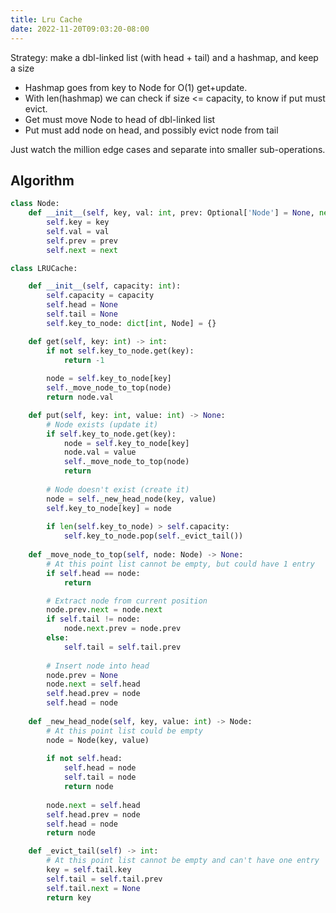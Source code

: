 ```yaml
---
title: Lru Cache
date: 2022-11-20T09:03:20-08:00
---
```


Strategy: make a dbl-linked list (with head + tail) and a hashmap, and keep a size
- Hashmap goes from key to Node for O(1) get+update.
- With len(hashmap) we can check if size <= capacity, to know if put must evict.
- Get must move Node to head of dbl-linked list
- Put must add node on head, and possibly evict node from tail

Just watch the million edge cases and separate into smaller sub-operations.


## Algorithm

```python
class Node:
    def __init__(self, key, val: int, prev: Optional['Node'] = None, next: Optional['Node'] = None):
        self.key = key
        self.val = val
        self.prev = prev
        self.next = next

class LRUCache:

    def __init__(self, capacity: int):
        self.capacity = capacity
        self.head = None
        self.tail = None
        self.key_to_node: dict[int, Node] = {}

    def get(self, key: int) -> int:
        if not self.key_to_node.get(key):
            return -1
        
        node = self.key_to_node[key]
        self._move_node_to_top(node)
        return node.val

    def put(self, key: int, value: int) -> None:
        # Node exists (update it)
        if self.key_to_node.get(key):
            node = self.key_to_node[key]
            node.val = value
            self._move_node_to_top(node)
            return
        
        # Node doesn't exist (create it)
        node = self._new_head_node(key, value)
        self.key_to_node[key] = node
        
        if len(self.key_to_node) > self.capacity:
            self.key_to_node.pop(self._evict_tail())
    
    def _move_node_to_top(self, node: Node) -> None:
        # At this point list cannot be empty, but could have 1 entry
        if self.head == node:
            return

        # Extract node from current position
        node.prev.next = node.next
        if self.tail != node:
            node.next.prev = node.prev
        else:
            self.tail = self.tail.prev
        
        # Insert node into head
        node.prev = None
        node.next = self.head
        self.head.prev = node
        self.head = node
    
    def _new_head_node(self, key, value: int) -> Node:
        # At this point list could be empty
        node = Node(key, value)
        
        if not self.head:
            self.head = node
            self.tail = node
            return node
        
        node.next = self.head
        self.head.prev = node
        self.head = node
        return node

    def _evict_tail(self) -> int:
        # At this point list cannot be empty and can't have one entry
        key = self.tail.key
        self.tail = self.tail.prev
        self.tail.next = None
        return key

```


